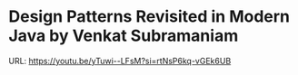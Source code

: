 # Design Patterns Revisited in Modern Java by Venkat Subramaniam

URL: https://youtu.be/yTuwi--LFsM?si=rtNsP6kq-vGEk6UB

